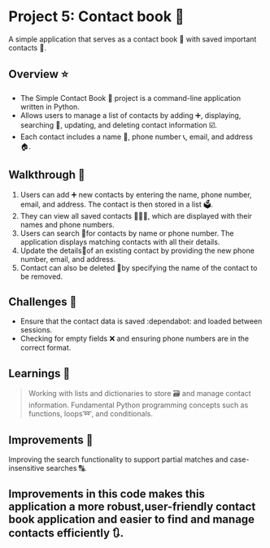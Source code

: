 # Project 5: Contact book 📖
A simple application that serves as a contact book 📲 with saved important contacts 📘.
##  Overview ⭐
* The Simple Contact Book 📑 project is a command-line application written in Python. 
* Allows users to manage a list of contacts by adding ➕, displaying, searching 🔎, updating, and deleting contact information ☑️.
* Each contact includes a name 📛, phone number 📞, email, and address 🏠.
## Walkthrough 🚶
1. Users can add ➕ new contacts by entering the name, phone number, email, and address. The contact is then stored in a list 🗳️.
2. They can view all saved contacts 🧑‍🤝‍🧑, which are displayed with their names and phone numbers.
3. Users can search 🔎for contacts by name or phone number. The application displays matching contacts with all their details.
4. Update the details🔖of an existing contact by providing the new phone number, email, and address.
5. Contact can also be deleted 🚫by specifying the name of the contact to be removed.
## Challenges 🤔
* Ensure that the contact data is saved :dependabot: and loaded between sessions.
* Checking for empty fields :x: and ensuring phone numbers are in the correct format.
## Learnings 📑
> Working with lists and dictionaries to store 🗃️ and manage contact information.
> Fundamental Python programming concepts such as functions, loops➿, and conditionals.
## Improvements 📓
Improving the search functionality to support partial matches and case-insensitive searches 🔠.
##  Improvements in this code makes this application a more robust,user-friendly contact book application and easier to find and manage contacts efficiently 🔃.
